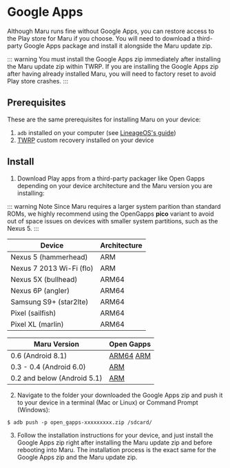 # Google Apps

Although Maru runs fine without Google Apps, you can restore access to the Play store for Maru if you choose. You will need to download a third-party Google Apps package and install it alongside the Maru update zip.

::: warning
You must install the Google Apps zip immediately after installing the Maru update zip within TWRP.
If you are installing the Google Apps zip after having already installed Maru, you will need to factory reset to avoid Play store crashes.
:::

## Prerequisites

These are the same prerequisites for installing Maru on your device:

1. `adb` installed on your computer (see [LineageOS's guide](https://wiki.lineageos.org/adb_fastboot_guide.html))
2. [TWRP](../user/twrp.md) custom recovery installed on your device

## Install

1. Download Play apps from a third-party packager like Open Gapps depending on your device architecture and the Maru version you are installing:

::: warning Note
Since Maru requires a larger system parition than standard ROMs, we highly recommend using the OpenGapps **pico** variant to avoid out of space issues on devices with smaller system partitions, such as the Nexus 5.
:::

   | Device                   | Architecture |
   | ------------------------ | ------------ |
   | Nexus 5 (hammerhead)     | ARM          |
   | Nexus 7 2013 Wi-Fi (flo) | ARM          |
   | Nexus 5X (bullhead)      | ARM64        |
   | Nexus 6P (angler)        | ARM64        |
   | Samsung S9+ (star2lte)   | ARM64        |
   | Pixel (sailfish)         | ARM64        |
   | Pixel XL (marlin)        | ARM64        |


   | Maru Version                | Open Gapps |
   | --------------------------- | ---------- |
   | 0.6 (Android 8.1)           | [ARM64](https://opengapps.org/?arch=arm64&api=8.1&variant=pico) [ARM](https://opengapps.org/?arch=arm&api=8.1&variant=pico) |
   | 0.3 - 0.4  (Android 6.0)    | [ARM](http://opengapps.org/?arch=arm&api=6.0&variant=pico) |
   | 0.2 and below (Android 5.1) | [ARM](http://opengapps.org/?arch=arm&api=5.1&variant=pico) |

2. Navigate to the folder your downloaded the Google Apps zip and push it to your device in a terminal (Mac or Linux) or Command Prompt (Windows):

```
$ adb push -p open_gapps-xxxxxxxxx.zip /sdcard/
```

3. Follow the installation instructions for your device, and just install the Google Apps zip right after installing the Maru update zip and before rebooting into Maru. The installation process is the exact same for the Google Apps zip and the Maru update zip.
